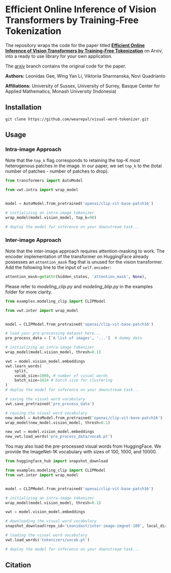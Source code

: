 # Efficient Online Inference of Vision Transformers by Training-Free Tokenization

The repository wraps the code for the paper titled [**Efficient Online Inference of Vision Transformers by Training-Free Tokenization**](https://arxiv.org/abs/2411.15397) on Arxiv, into a ready to use library for your own application.

The [arxiv](https://github.com/wearepal/visual-word-tokenizer/tree/arxiv) branch contains the original code for the paper.  

**Authors:** Leonidas Gee, Wing Yan Li, Viktoriia Sharmanska, Novi Quadrianto

**Affiliations:** University of Sussex, University of Surrey, Basque Center for Applied Mathematics, Monash University (Indonesia)

## Installation
```
git clone https://github.com/wearepal/visual-word-tokenizer.git
```

## Usage

### Intra-image Approach
Note that the `top_k` flag corresponds to retaining the top-K most heterogenous patches in the image. In our paper, we set `top_k` to the (total number of patches - number of patches to drop).

```python
from transformers import AutoModel

from vwt.intra import wrap_model


model = AutoModel.from_pretrained('openai/clip-vit-base-patch16')

# initializing an intra-image tokenizer
wrap_model(model.vision_model, top_k=98)

# deploy the model for inference on your downstream task...

```

### Inter-image Approach
Note that the inter-image approach requires attention-masking to work. The encoder implementation of the transformer on HuggingFace already possesses an `attention_mask` flag that is unused for the vision transformer. Add the following line to the input of `self.encoder`:

```python
attention_mask=getattr(hidden_states, 'attention_mask', None),

```

Please refer to *modeling_clip.py* and *modeling_blip.py* in the examples folder for more clarity.

```python
from examples.modeling_clip import CLIPModel

from vwt.inter import wrap_model


model = CLIPModel.from_pretrained('openai/clip-vit-base-patch16')

# load your pre-processing dataset here...
pre_process_data = ['A list of images', '...']  # dummy data

# initializing an intra-image tokenizer
wrap_model(model.vision_model, thresh=0.1)

vwt = model.vision_model.embeddings 
vwt.learn_words(
    split,
    vocab_size=1000, # number of visual words
    batch_size=1024 # batch size for clustering
)
# deploy the model for inference on your downstream task...

# saving the visual word vocabulary
vwt.save_pretrained('pre_process_data')

# reusing the visual word vocabulary
new_model = AutoModel.from_pretrained('openai/clip-vit-base-patch16')
wrap_model(new_model.vision_model, thresh=0.1)

new_vwt = model.vision_model.embeddings 
new_vwt.load_words('pre_process_data/vocab.pt')

```

You may also load the pre-processed visual words from HuggingFace. We provide the ImageNet-1K vocabulary with sizes of 100, 1000, and 10000.

```python
from huggingface_hub import snapshot_download

from examples.modeling_clip import CLIPModel
from vwt.inter import wrap_model


model = CLIPModel.from_pretrained('openai/clip-vit-base-patch16')

# initializing an intra-image tokenizer
wrap_model(model.vision_model, thresh=0.1)

vwt = model.vision_model.embeddings 

# downloading the visual word vocabulary
snapshot_download(repo_id='LeonidasY/inter-image-imgnet-100', local_dir='tokenizers')

# loading the visual word vocabulary
vwt.load_words('tokenizers/vocab.pt')

# deploy the model for inference on your downstream task...

```

## Citation
